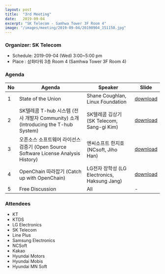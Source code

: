 ```yaml
---
layout: post
title:  "3rd Meeting"
date:   2019-09-04
excerpt: "SK Telecom - Samhwa Tower 3F Room 4"
image: "/images/meeting/2019-09-04/20190904_151150.jpg"
---
```


<h3>Organizer: SK Telecom</h3>
<ul>
<li>Schedule: 2019-09-04 (Wed) 3:00~5:00 pm</li>
    <li>Place : 삼화타워 3층 Room 4 (Samhwa Tower 3F Room 4) </li>
</ul>

<h3>Agenda</h3>
<div class="table-wrapper">
    <table>
        <thead>
            <tr>
                <th>No</th>
                <th>Agenda</th>
                <th>Speaker</th>
                <th>Slide</th>
            </tr>
        </thead>
        <tbody>
            <tr>
                <td>1</td>
                <td>State of the Union</td>
                <td>Shane Coughlan, Linux Foundation</td>
                <td><a href="{{ "/assets/pdf/2019-09-04/openchainthirdkoreanworkshop-190909143700.pdf"  | absolute_url }}" download>download</a></td>
            </tr>
            <tr>
                <td>2</td>
                <td>SK텔레콤 T-hub 시스템 (전사 개발자 Community) 소개 (Introducing the T-hub System)</td>
                <td>SK텔레콤 김상기 (SK Telecom, Sang-gi Kim)</td>
                <td><a href="{{ "/assets/pdf/2019-09-04/t-hub_v1.0.pdf"  | absolute_url }}" download>download</a></td>
            </tr>
            <tr>
                <td>3</td>
                <td>오픈소스 소프트웨어 라이선스 검증기 (Open Source Software License Analysis History)</td>
                <td>엔씨소프트 한지호 (NCsoft, Jiho Han)</td>
                <td><a href="{{ "/assets/pdf/2019-09-04/ncsoft_20190904.pdf"  | absolute_url }}" download>download</a></td>
            </tr>
            <tr>
                <td>4</td>
                <td>OpenChain 따라잡기 (Catch up with OpenChain)</td>
                <td>LG전자 장학성 (LG Electronics, Haksung Jang)</td>
                <td><a href="{{ "/assets/pdf/2019-09-04/openchain_update_2019-09-04.pdf"  | absolute_url }}" download>download</a></td>
            </tr>
            <tr>
                <td>5</td>
                <td>Free Discussion    </td>
                <td>All</td>
                <td>-</td>
            </tr>
        </tbody>
    </table>    
</div>
<h3>Attendees</h3>
<ul>
    <li>KT</li>
    <li>KTDS</li>
    <li>LG Electronics</li>
    <li>SK Telecom</li>
    <li>Line Plus</li>
    <li>Samsung Electronics</li>
    <li>NCSoft</li>
    <li>Kakao</li>
    <li>Hyundai Motors</li>
    <li>Hyundai Mobis</li>
    <li>Hyundai MN Soft</li>
</ul>

<div class="box alt">
    <div class="row 50% uniform"> 
        <div class="6u"><span class="image fit"><img src="{{ "/images/meeting/2019-09-04/20190904_151150.jpg" | absolute_url }}" alt="" /></span></div>    
        <div class="6u"><span class="image fit"><img src="{{ "/images/meeting/2019-09-04/20190904_160802.jpg" | absolute_url }}" alt="" /></span></div> 
        <div class="6u"><span class="image fit"><img src="{{ "/images/meeting/2019-09-04/20190904_160804.jpg" | absolute_url }}" alt="" /></span></div> 
        <div class="6u"><span class="image fit"><img src="{{ "/images/meeting/2019-09-04/20190904_160805.png" | absolute_url }}" alt="" /></span></div> 
    </div>
</div>
